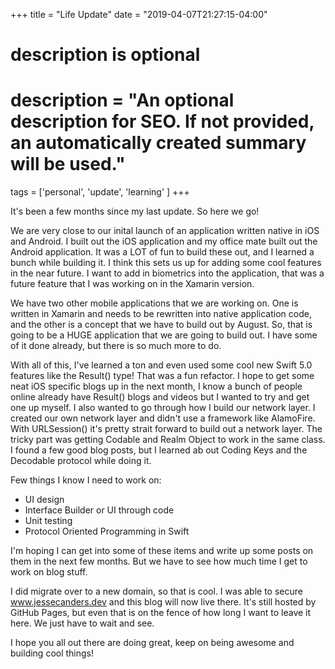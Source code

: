 +++
title = "Life Update"
date = "2019-04-07T21:27:15-04:00"

#
# description is optional
#
# description = "An optional description for SEO. If not provided, an automatically created summary will be used."

tags = ['personal', 'update', 'learning' ]
+++

It's been a few months since my last update. So here we go!

We are very close to our inital launch of an application written native in iOS and Android. I built out the iOS application and my office mate built out the Android application. It was a LOT of fun to build these out, and I learned a bunch while building it. I think this sets us up for adding some cool features in the near future. I want to add in biometrics into the application, that was a future feature that I was working on in the Xamarin version.

We have two other mobile applications that we are working on. One is written in Xamarin and needs to be rewritten into native application code, and the other is a concept that we have to build out by August. So, that is going to be a HUGE application that we are going to build out. I have some of it done already, but there is so much more to do.

With all of this, I've learned a ton and even used some cool new Swift 5.0 features like the Result() type! That was a fun refactor. I hope to get some neat iOS specific blogs up in the next month, I know a bunch of people online already have Result() blogs and videos but I wanted to try and get one up myself. I also wanted to go through how I build our network layer. I created our own network layer and didn't use a framework like AlamoFire. With URLSession() it's pretty strait forward to build out a network layer. The tricky part was getting Codable and Realm Object to work in the same class. I found a few good blog posts, but I learned ab out Coding Keys and the Decodable protocol while doing it.

Few things I know I need to work on:

<ul>
    <li>UI design</li>
    <li>Interface Builder or UI through code</li>
    <li>Unit testing</li>
    <li>Protocol Oriented Programming in Swift</li>
</ul>

I'm hoping I can get into some of these items and write up some posts on them in the next few months. But we have to see how much time I get to work on blog stuff.

I did migrate over to a new domain, so that is cool. I was able to secure www.jessecanders.dev and this blog will now live there. It's still hosted by GitHub Pages, but even that is on the fence of how long I want to leave it here. We just have to wait and see.

I hope you all out there are doing great, keep on being awesome and building cool things!

</Jesse>
